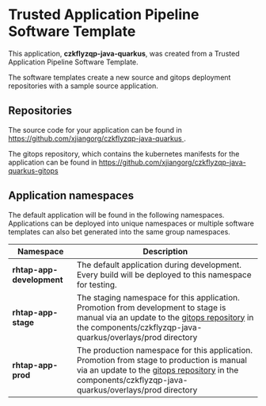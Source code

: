 # Trusted Application Pipeline Software Template

This application, **czkflyzqp-java-quarkus**, was created from a Trusted Application Pipeline Software Template.

The software templates create a new source and gitops deployment repositories with a sample source application. 

## Repositories

The source code for your application can be found in [https://github.com/xjiangorg/czkflyzqp-java-quarkus ](https://github.com/xjiangorg/czkflyzqp-java-quarkus ).
 
The gitops repository, which contains the kubernetes manifests for the application can be found in 
[https://github.com/xjiangorg/czkflyzqp-java-quarkus-gitops ](https://github.com/xjiangorg/czkflyzqp-java-quarkus-gitops ) 

## Application namespaces 

The default application will be found in the following namespaces. Applications can be deployed into unique namespaces or multiple software templates can also bet generated into the same group namespaces.  

|  Namespace   |  Description   |  
| -------- | -------- |   
| **rhtap-app-development** | The default application during development. Every build will be deployed to this namespace for testing. | 
| **rhtap-app-stage** | The staging namespace for this application. Promotion from development to stage is manual via an update to the [gitops repository](https://github.com/xjiangorg/czkflyzqp-java-quarkus-gitops ) in the components/czkflyzqp-java-quarkus/overlays/prod directory |  
| **rhtap-app-prod** | The production namespace for this application. Promotion from stage to production is manual via an update to the [gitops repository](https://github.com/xjiangorg/czkflyzqp-java-quarkus-gitops ) in the components/czkflyzqp-java-quarkus/overlays/prod directory | 